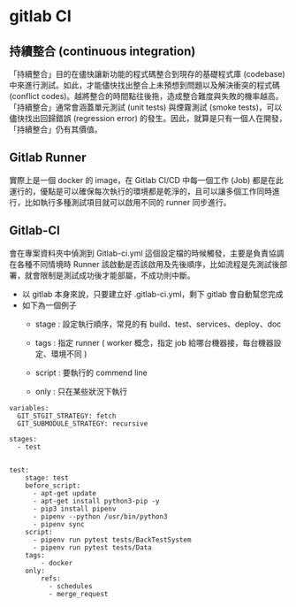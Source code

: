 # gitlab CI

## 持續整合 (continuous integration)

「持續整合」目的在儘快讓新功能的程式碼整合到現存的基礎程式庫 (codebase) 中來進行測試。如此，才能儘快找出整合上未預想到問題以及解決衝突的程式碼 (conflict codes)。越將整合的時間點往後拖，造成整合難度與失敗的機率越高。「持續整合」通常會涵蓋單元測試 (unit tests) 與煙霧測試 (smoke tests)，可以儘快找出回歸錯誤 (regression error) 的發生。因此，就算是只有一個人在開發，「持續整合」仍有其價值。

## Gitlab Runner

實際上是一個 docker 的 image，在 Gitlab CI/CD 中每一個工作 (Job) 都是在此運行的，優點是可以確保每次執行的環境都是乾淨的，且可以讓多個工作同時進行，比如執行多種測試項目就可以啟用不同的 runner 同步進行。

## Gitlab-CI

會在專案資料夾中偵測到 Gitlab-ci.yml 這個設定檔的時候觸發，主要是負責協調在各種不同情境時 Runner 該啟動是否該啟用及先後順序，比如流程是先測試後部署，就會限制是測試成功後才能部屬，不成功則中斷。

- 以 gitlab 本身來說，只要建立好 .gitlab-ci.yml，剩下 gitlab 會自動幫您完成
- 如下為一個例子
    - stage : 設定執行順序，常見的有 build、test、services、deploy、doc

    - tags : 指定 runner ( worker 概念，指定 job 給哪台機器接，每台機器設定、環境不同 )

    - script : 要執行的 commend line

    - only : 只在某些狀況下執行

```
variables:
  GIT_STGIT_STRATEGY: fetch
  GIT_SUBMODULE_STRATEGY: recursive

stages:
  - test


test:
    stage: test
    before_script:
      - apt-get update
      - apt-get install python3-pip -y
      - pip3 install pipenv
      - pipenv --python /usr/bin/python3
      - pipenv sync
    script:
      - pipenv run pytest tests/BackTestSystem
      - pipenv run pytest tests/Data
    tags:
        - docker
    only:
        refs:
          - schedules
          - merge_request
```